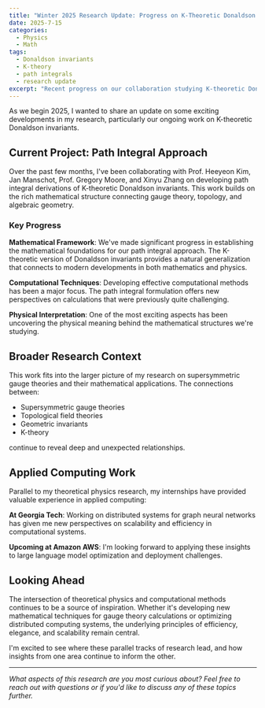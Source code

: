 ```yaml
---
title: "Winter 2025 Research Update: Progress on K-Theoretic Donaldson Invariants"
date: 2025-7-15
categories:
  - Physics
  - Math
tags:
  - Donaldson invariants
  - K-theory
  - path integrals
  - research update
excerpt: "Recent progress on our collaboration studying K-theoretic Donaldson invariants through path integral methods."
---
```


As we begin 2025, I wanted to share an update on some exciting developments in my research, particularly our ongoing work on K-theoretic Donaldson invariants.

## Current Project: Path Integral Approach

Over the past few months, I've been collaborating with Prof. Heeyeon Kim, Jan Manschot, Prof. Gregory Moore, and Xinyu Zhang on developing path integral derivations of K-theoretic Donaldson invariants. This work builds on the rich mathematical structure connecting gauge theory, topology, and algebraic geometry.

### Key Progress

**Mathematical Framework**: We've made significant progress in establishing the mathematical foundations for our path integral approach. The K-theoretic version of Donaldson invariants provides a natural generalization that connects to modern developments in both mathematics and physics.

**Computational Techniques**: Developing effective computational methods has been a major focus. The path integral formulation offers new perspectives on calculations that were previously quite challenging.

**Physical Interpretation**: One of the most exciting aspects has been uncovering the physical meaning behind the mathematical structures we're studying.

## Broader Research Context

This work fits into the larger picture of my research on supersymmetric gauge theories and their mathematical applications. The connections between:

- Supersymmetric gauge theories
- Topological field theories  
- Geometric invariants
- K-theory

continue to reveal deep and unexpected relationships.

## Applied Computing Work

Parallel to my theoretical physics research, my internships have provided valuable experience in applied computing:

**At Georgia Tech**: Working on distributed systems for graph neural networks has given me new perspectives on scalability and efficiency in computational systems.

**Upcoming at Amazon AWS**: I'm looking forward to applying these insights to large language model optimization and deployment challenges.

## Looking Ahead

The intersection of theoretical physics and computational methods continues to be a source of inspiration. Whether it's developing new mathematical techniques for gauge theory calculations or optimizing distributed computing systems, the underlying principles of efficiency, elegance, and scalability remain central.

I'm excited to see where these parallel tracks of research lead, and how insights from one area continue to inform the other.

---

*What aspects of this research are you most curious about? Feel free to reach out with questions or if you'd like to discuss any of these topics further.*